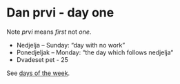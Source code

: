 # Dan prvi - day one
Note *prvi* means *first* not *one*.

* Nedjelja – Sunday: “day with no work”
* Ponedjeljak – Monday: “the day which follows nedjelja“
* Dvadeset pet - 25

See [days of the week](https://www.learncroatian.eu/blog/days-of-week-croatian).
